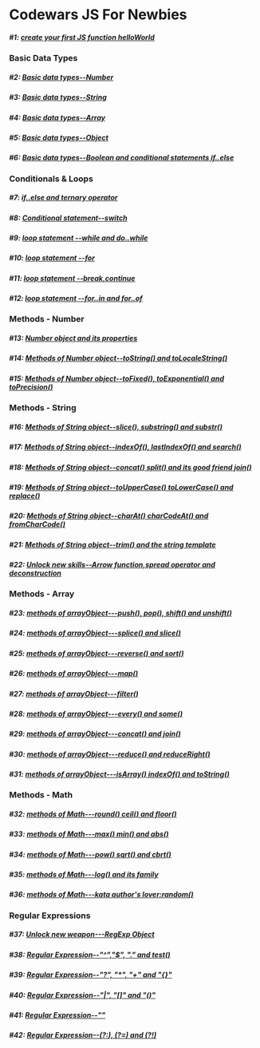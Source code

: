 # Codewars JS For Newbies

##### #1: [create your first JS function helloWorld](http://www.codewars.com/kata/571ec274b1c8d4a61c0000c8)
### Basic Data Types
##### #2: [Basic data types--Number](http://www.codewars.com/kata/571edd157e8954bab500032d)
##### #3: [Basic data types--String](http://www.codewars.com/kata/571edea4b625edcb51000d8e)
##### #4: [Basic data types--Array](http://www.codewars.com/kata/571effabb625ed9b0600107a)
##### #5: [Basic data types--Object](http://www.codewars.com/kata/571f1eb77e8954a812000837)
##### #6: [Basic data types--Boolean and conditional statements if..else](http://www.codewars.com/kata/571f832f07363d295d001ba8)
### Conditionals & Loops
##### #7: [if..else and ternary operator](http://www.codewars.com/kata/57202aefe8d6c514300001fd)
##### #8: [Conditional statement--switch](http://www.codewars.com/kata/572059afc2f4612825000d8a)
##### #9: [loop statement --while and do..while](http://www.codewars.com/kata/57216d4bcdd71175d6000560)
##### #10: [loop statement --for](http://www.codewars.com/kata/5721a78c283129e416000999)
##### #11: [loop statement --break,continue](http://www.codewars.com/kata/5721c189cdd71194c1000b9b)
##### #12: [loop statement --for..in and for..of](http://www.codewars.com/kata/5722b3f0bd5583cf44001000)
### Methods - Number
##### #13: [Number object and its properties](http://www.codewars.com/kata/5722fd3ab7162a3a4500031f)
##### #14: [Methods of Number object--toString() and toLocaleString()](http://www.codewars.com/kata/57238ceaef9008adc7000603)
##### #15: [Methods of Number object--toFixed(), toExponential() and toPrecision()](http://www.codewars.com/kata/57256064856584bc47000611)
### Methods - String
##### #16: [Methods of String object--slice(), substring() and substr()](http://www.codewars.com/kata/57274562c8dcebe77e001012)
##### #17: [Methods of String object--indexOf(), lastIndexOf() and search()](http://www.codewars.com/kata/57277a31e5e51450a4000010)
##### #18: [Methods of String object--concat() split() and its good friend join()](http://www.codewars.com/kata/57280481e8118511f7000ffa)
##### #19: [Methods of String object--toUpperCase() toLowerCase() and replace()](http://www.codewars.com/kata/5728203b7fc662a4c4000ef3)
##### #20: [Methods of String object--charAt() charCodeAt() and fromCharCode()](http://www.codewars.com/kata/57284d23e81185ae6200162a)
##### #21: [Methods of String object--trim() and the string template](http://www.codewars.com/kata/57284d23e81185ae6200162a)
##### #22: [Unlock new skills--Arrow function,spread operator and deconstruction](http://www.codewars.com/kata/572ab0cfa3af384df7000ff8)
### Methods - Array
##### #23: [methods of arrayObject---push(), pop(), shift() and unshift()](http://www.codewars.com/kata/572af273a3af3836660014a1)
##### #24: [methods of arrayObject---splice() and slice()](http://www.codewars.com/kata/572cb264362806af46000793)
##### #25: [methods of arrayObject---reverse() and sort()](http://www.codewars.com/kata/572df796914b5ba27c000c90)
##### #26: [methods of arrayObject---map()](http://www.codewars.com/kata/572fdeb4380bb703fc00002c)
##### #27: [methods of arrayObject---filter()](http://www.codewars.com/kata/573023c81add650b84000429)
##### #28: [methods of arrayObject---every() and some()](http://www.codewars.com/kata/57308546bd9f0987c2000d07)
##### #29: [methods of arrayObject---concat() and join()](http://www.codewars.com/kata/5731861d05d14d6f50000626)
##### #30: [methods of arrayObject---reduce() and reduceRight()](http://www.codewars.com/kata/573156709a231dcec9000ee8)
##### #31: [methods of arrayObject---isArray() indexOf() and toString()](http://www.codewars.com/kata/5732b0351eb838d03300101d)
### Methods - Math
##### #32: [methods of Math---round() ceil() and floor()](http://www.codewars.com/kata/5732d3c9791aafb0e4001236)
##### #33: [methods of Math---max() min() and abs()](http://www.codewars.com/kata/5733d6c2d780e20173000baa)
##### #34: [methods of Math---pow() sqrt() and cbrt()](http://www.codewars.com/kata/5733f948d780e27df6000e33)
##### #35: [methods of Math---log() and its family](http://www.codewars.com/kata/57353de879ccaeb9f8000564)
##### #36: [methods of Math---kata author's lover:random()](http://www.codewars.com/kata/5735956413c2054a680009ec)
### Regular Expressions
##### #37: [Unlock new weapon---RegExp Object](http://www.codewars.com/kata/5735e39313c205fe39001173)
##### #38: [Regular Expression--"^","$", "." and test()](http://www.codewars.com/kata/573975d3ac3eec695b0013e0)
##### #39: [Regular Expression--"?", "*", "+" and "{}"](http://www.codewars.com/kata/573bca07dffc1aa693000139)
##### #40: [Regular Expression--"|", "[]" and "()"](http://www.codewars.com/kata/573d11c48b97c0ad970002d4)
##### #41: [Regular Expression--""](http://www.codewars.com/kata/573e6831e3201f6a9b000971)
##### #42: [Regular Expression--(?:), (?=) and (?!)](http://www.codewars.com/kata/573fb9223f9793e485000453)
